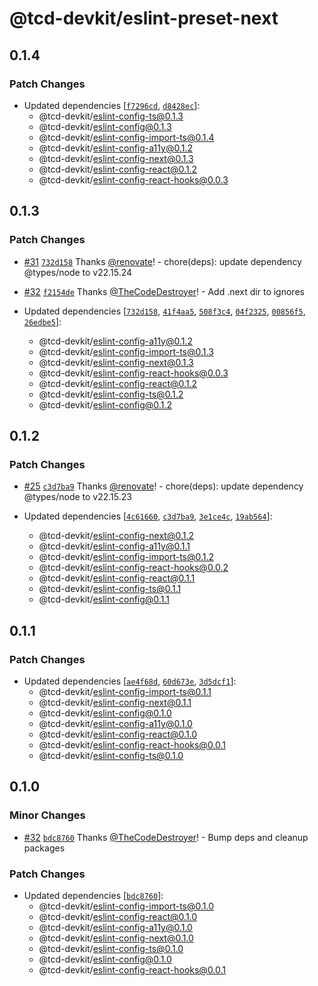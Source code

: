 # @tcd-devkit/eslint-preset-next

## 0.1.4

### Patch Changes

- Updated dependencies [[`f7296cd`](https://github.com/TheCodeDestroyer/devkit/commit/f7296cda34804bacb0f41f5c55313e8bd33d2eef), [`d8428ec`](https://github.com/TheCodeDestroyer/devkit/commit/d8428ec42efc160fb7b043f3cb8fd5ff9a7163bd)]:
  - @tcd-devkit/eslint-config-ts@0.1.3
  - @tcd-devkit/eslint-config@0.1.3
  - @tcd-devkit/eslint-config-import-ts@0.1.4
  - @tcd-devkit/eslint-config-a11y@0.1.2
  - @tcd-devkit/eslint-config-next@0.1.3
  - @tcd-devkit/eslint-config-react@0.1.2
  - @tcd-devkit/eslint-config-react-hooks@0.0.3

## 0.1.3

### Patch Changes

- [#31](https://github.com/TheCodeDestroyer/devkit/pull/31) [`732d158`](https://github.com/TheCodeDestroyer/devkit/commit/732d158f007bcbf1c7770bc4c8111dd6dc756080) Thanks [@renovate](https://github.com/apps/renovate)! - chore(deps): update dependency @types/node to v22.15.24

- [#32](https://github.com/TheCodeDestroyer/devkit/pull/32) [`f2154de`](https://github.com/TheCodeDestroyer/devkit/commit/f2154defbdbf1b9d285bfdf9ad61e9b8e17586ce) Thanks [@TheCodeDestroyer](https://github.com/TheCodeDestroyer)! - Add .next dir to ignores

- Updated dependencies [[`732d158`](https://github.com/TheCodeDestroyer/devkit/commit/732d158f007bcbf1c7770bc4c8111dd6dc756080), [`41f4aa5`](https://github.com/TheCodeDestroyer/devkit/commit/41f4aa5740a6818346d1d617bb43c7c1b8eb0c4b), [`508f3c4`](https://github.com/TheCodeDestroyer/devkit/commit/508f3c41e4f9ce3b389b3a6f8751701225113c73), [`04f2325`](https://github.com/TheCodeDestroyer/devkit/commit/04f232585435d4e1292d3ebe095c838f5554e3e7), [`00856f5`](https://github.com/TheCodeDestroyer/devkit/commit/00856f5b31fa1e96662a027dcf8391d03a561c7c), [`26edbe5`](https://github.com/TheCodeDestroyer/devkit/commit/26edbe5ae9dc3af1a79e8174ed009386232f8923)]:
  - @tcd-devkit/eslint-config-a11y@0.1.2
  - @tcd-devkit/eslint-config-import-ts@0.1.3
  - @tcd-devkit/eslint-config-next@0.1.3
  - @tcd-devkit/eslint-config-react-hooks@0.0.3
  - @tcd-devkit/eslint-config-react@0.1.2
  - @tcd-devkit/eslint-config-ts@0.1.2
  - @tcd-devkit/eslint-config@0.1.2

## 0.1.2

### Patch Changes

- [#25](https://github.com/TheCodeDestroyer/devkit/pull/25) [`c3d7ba9`](https://github.com/TheCodeDestroyer/devkit/commit/c3d7ba9c3097a1780167dbb84e5217dbe4b2bae3) Thanks [@renovate](https://github.com/apps/renovate)! - chore(deps): update dependency @types/node to v22.15.23

- Updated dependencies [[`4c61660`](https://github.com/TheCodeDestroyer/devkit/commit/4c6166082577da36666489e6dc6dc9be08a63f41), [`c3d7ba9`](https://github.com/TheCodeDestroyer/devkit/commit/c3d7ba9c3097a1780167dbb84e5217dbe4b2bae3), [`3e1ce4c`](https://github.com/TheCodeDestroyer/devkit/commit/3e1ce4c69996476ed6d65d33acbc6bbbcdb134f2), [`19ab564`](https://github.com/TheCodeDestroyer/devkit/commit/19ab5649e4e57134698a737233c9a1e5ac23cd66)]:
  - @tcd-devkit/eslint-config-next@0.1.2
  - @tcd-devkit/eslint-config-a11y@0.1.1
  - @tcd-devkit/eslint-config-import-ts@0.1.2
  - @tcd-devkit/eslint-config-react-hooks@0.0.2
  - @tcd-devkit/eslint-config-react@0.1.1
  - @tcd-devkit/eslint-config-ts@0.1.1
  - @tcd-devkit/eslint-config@0.1.1

## 0.1.1

### Patch Changes

- Updated dependencies [[`ae4f68d`](https://github.com/TheCodeDestroyer/devkit/commit/ae4f68d974c05788f13a7a4a418c2f4041e814e9), [`60d673e`](https://github.com/TheCodeDestroyer/devkit/commit/60d673e3f2ea33f67d441cbfb4b9f299f1a37529), [`3d5dcf1`](https://github.com/TheCodeDestroyer/devkit/commit/3d5dcf19504d597d3a217dcbe4317b009e7a8248)]:
  - @tcd-devkit/eslint-config-import-ts@0.1.1
  - @tcd-devkit/eslint-config-next@0.1.1
  - @tcd-devkit/eslint-config@0.1.0
  - @tcd-devkit/eslint-config-a11y@0.1.0
  - @tcd-devkit/eslint-config-react@0.1.0
  - @tcd-devkit/eslint-config-react-hooks@0.0.1
  - @tcd-devkit/eslint-config-ts@0.1.0

## 0.1.0

### Minor Changes

- [#32](https://github.com/TheCodeDestroyer/devkit/pull/32) [`bdc8760`](https://github.com/TheCodeDestroyer/devkit/commit/bdc87609699071b2624c35a62437a315ee2baec6) Thanks [@TheCodeDestroyer](https://github.com/TheCodeDestroyer)! - Bump deps and cleanup packages

### Patch Changes

- Updated dependencies [[`bdc8760`](https://github.com/TheCodeDestroyer/devkit/commit/bdc87609699071b2624c35a62437a315ee2baec6)]:
  - @tcd-devkit/eslint-config-import-ts@0.1.0
  - @tcd-devkit/eslint-config-react@0.1.0
  - @tcd-devkit/eslint-config-a11y@0.1.0
  - @tcd-devkit/eslint-config-next@0.1.0
  - @tcd-devkit/eslint-config-ts@0.1.0
  - @tcd-devkit/eslint-config@0.1.0
  - @tcd-devkit/eslint-config-react-hooks@0.0.1
